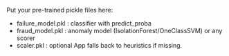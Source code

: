 Put your pre-trained pickle files here:
- failure_model.pkl : classifier with predict_proba
- fraud_model.pkl   : anomaly model (IsolationForest/OneClassSVM) or any scorer
- scaler.pkl        : optional
App falls back to heuristics if missing.
